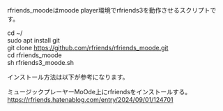 rfriends_moodeはmoode player環境でrfriends3を動作させるスクリプトです。  
  
cd ~/  
sudo apt install git  
git clone https://github.com/rfriends/rfriends_moode.git  
cd rfriends_moode  
sh rfriends3_moode.sh  
  
インストール方法は以下が参考になります。  
  
ミュージックプレーヤーMoOde上にrfriendsをインストールする。  
https://rfriends.hatenablog.com/entry/2024/09/01/124701  

